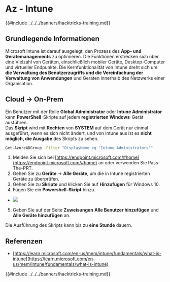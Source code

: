 # Az - Intune

{{#include ../../../banners/hacktricks-training.md}}

## Grundlegende Informationen

Microsoft Intune ist darauf ausgelegt, den Prozess des **App- und Gerätemanagements** zu optimieren. Die Funktionen erstrecken sich über eine Vielzahl von Geräten, einschließlich mobiler Geräte, Desktop-Computer und virtueller Endpunkte. Die Kernfunktionalität von Intune dreht sich um **die Verwaltung des Benutzerzugriffs und die Vereinfachung der Verwaltung von Anwendungen** und Geräten innerhalb des Netzwerks einer Organisation.

## Cloud -> On-Prem

Ein Benutzer mit der Rolle **Global Administrator** oder **Intune Administrator** kann **PowerShell**-Skripte auf jedem **registrierten Windows**-Gerät ausführen.\
Das **Skript** wird mit **Rechten** von **SYSTEM** auf dem Gerät nur einmal ausgeführt, wenn es sich nicht ändert, und von Intune aus ist es **nicht möglich, die Ausgabe** des Skripts zu sehen.
```bash
Get-AzureADGroup -Filter "DisplayName eq 'Intune Administrators'"
```
1. Melden Sie sich bei [https://endpoint.microsoft.com/#home](https://endpoint.microsoft.com/#home) an oder verwenden Sie Pass-The-PRT.
2. Gehen Sie zu **Geräte** -> **Alle Geräte**, um die in Intune registrierten Geräte zu überprüfen.
3. Gehen Sie zu **Skripte** und klicken Sie auf **Hinzufügen** für Windows 10.
4. Fügen Sie ein **Powershell-Skript** hinzu.
- ![](<../../../images/image (264).png>)
5. Geben Sie auf der Seite **Zuweisungen** **Alle Benutzer hinzufügen** und **Alle Geräte hinzufügen** an.

Die Ausführung des Skripts kann bis zu **eine Stunde** dauern.

## Referenzen

- [https://learn.microsoft.com/en-us/mem/intune/fundamentals/what-is-intune](https://learn.microsoft.com/en-us/mem/intune/fundamentals/what-is-intune)

{{#include ../../../banners/hacktricks-training.md}}
